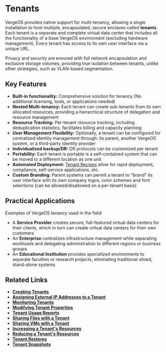 # Tenants

VergeOS provides native support for multi-tenancy, allowing a single installation to host multiple, encapsulated, secure enclaves called **tenants**.  Each tenant is a separate and complete virtual data center that includes all the functionality of a base VergeOS environment (excluding hardware management).  Every tenant has access to its own user interface via a unique URL.

Privacy and security are ensured with full network encapsulation and exclusive storage volumes, providing true isolation between tenants, unlike other strategies, such as VLAN-based segmentation.


## Key Features

- **Built-in functionality:** Comprehensive solution for tenancy (No additional licensing, tools, or applications needed)
- **Nested Multi-tenancy:** Each tenant can create sub-tenants from its own allocated resources, providing a hierarchical structure of delegation and resource management
- **Resource Tracking:** Per-tenant resource tracking, including deduplication statistics, facilitates billing and capacity planning
- **User Management Flexibility:** Optionally, a tenant can be configured for centralized identity management through: its parent, another VergeOS system, or a third-party identity provider 
- **Individualized backup/DR:** DR protocols can be customized per tenant
- **Portability:** Each tenant is portable is a self-contained system that can be moved to a different location as one unit
- **Automated Deployment:** [Tenant Recipes](/product-guide/automation/tenant-recipes) allow for rapid deployment, compliance, self-service applications, etc.
- **Custom Branding:** Parent systems can permit a tenant to "brand" its user interface with its own company logos, color schemes and font selections (can be allowed/disallowed on a per-tenant basis) 

## Practical Applications

Examples of VergeOS tenancy used in the field:

* A **Service Provider** creates secure, full-featured virtual data centers for their clients, which in turn can create virtual data centers for their own customers
* An **Enterprise** centralizes infrastructure management while separating workloads and delegating administration to different regions or business groups
* An **Educational Institution** provides specialized environments to separate faculties or research projects, eliminating traditional siloed, stand-alone systems  


## Related Links

* [**Creating Tenants**](/product-guide/tenants/create-tenants)
* [**Assigning External IP Addresses to a Tenant**](/product-guide/tenants/assign-ip-to-tenant)
* [**Monitoring Tenants**](/product-guide/tenants/tenant-monitoring)
* [**Modifying Tenant Properties**](/product-guide/tenants/tenant-modifications)
* [**Tenant Usage Reports**](/product-guide/tenants/tenant-usagereports)
* [**Sharing Files with a Tenant**](/product-guide/tenants/provide-files-to-tenant)
* [**Sharing VMs with a Tenant**](/product-guide/tenants/share-vm-snapshot)
* [**Increasing a Tenant's Resources**](/product-guide/tenants/add-tenant-resources)
* [**Reducing a Tenant's Resources**](/product-guide/tenants/reduce-tenant-resources)
* [**Tenant Restores**](/product-guide/tenants/tenant-restores)
* [**Tenant Snapshots**](/product-guide/tenants/tenant-snapshots)

